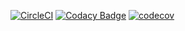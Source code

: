[![CircleCI](https://circleci.com/gh/hitanshu-dhawan/PopCorn2.svg?style=svg)](https://circleci.com/gh/hitanshu-dhawan/PopCorn2)
[![Codacy Badge](https://api.codacy.com/project/badge/Grade/3b541596025a485cae5f7870c40466fe)](https://www.codacy.com/manual/hitanshu-dhawan/PopCorn2?utm_source=github.com&amp;utm_medium=referral&amp;utm_content=hitanshu-dhawan/PopCorn2&amp;utm_campaign=Badge_Grade)
[![codecov](https://codecov.io/gh/hitanshu-dhawan/PopCorn2/branch/master/graph/badge.svg)](https://codecov.io/gh/hitanshu-dhawan/PopCorn2)
